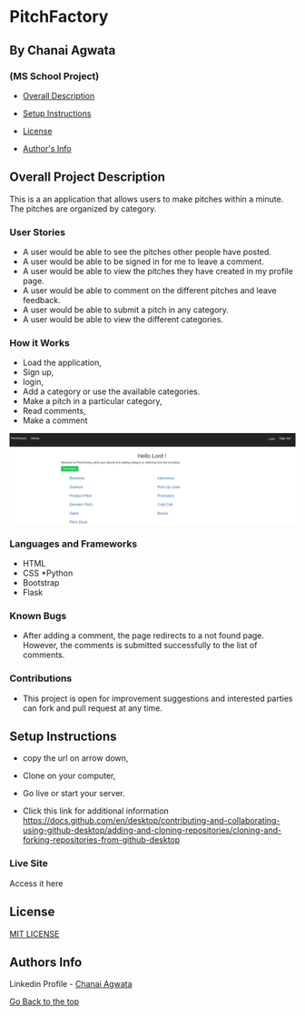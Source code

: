 # PitchFactory

## By Chanai Agwata
### (MS School Project)

* [Overall Description](https://github.com/chanaiagwata/Pitch-App#overall-project-description)

* [Setup Instructions](https://github.com/chanaiagwata/Pitch-App#setup-instructions)

* [License](https://github.com/chanaiagwata/Pitch-App#license)

* [Author's Info](https://github.com/chanaiagwata/Pitch-App#authors-info)

## Overall Project Description
<p>This is a an application that allows users to make pitches within a minute. The pitches are organized by category.</p>

### User Stories
* A user would be able to see the pitches other people have posted.
* A user would be able to be signed in for me to leave a comment.
* A user would be able to view the pitches they have created in my profile page.
* A user would be able to comment on the different pitches and leave feedback.
* A user would be able to submit a pitch in any category.
* A user would be able to view the different categories.
### How it Works
* Load the application,
* Sign up,
* login,
* Add a category or use the available categories.
* Make a pitch in a particular category,
* Read comments,
* Make a comment

![screenshot](https://raw.githubusercontent.com/chanaiagwata/Pitch-App/master/app/static/pitchscreen.png)
### Languages and Frameworks
* HTML
* CSS
*Python
* Bootstrap
* Flask
### Known Bugs
* After adding a comment, the page redirects to a not found page. However, the comments is submitted successfully to the list of comments.
### Contributions
* This project is open for improvement suggestions and interested parties can fork and pull request at any time.

## Setup Instructions
* copy the url on arrow down,
* Clone on your computer,
* Go live or start your server.

* Click this link for additional information https://docs.github.com/en/desktop/contributing-and-collaborating-using-github-desktop/adding-and-cloning-repositories/cloning-and-forking-repositories-from-github-desktop

### Live Site
Access it here  


## License
[MIT LICENSE](LICENSE)


## Authors Info

Linkedin Profile - [Chanai Agwata](https://www.linkedin.com/in/chanai-agwata-90a345146/)

[Go Back to the top](#portfolio)

